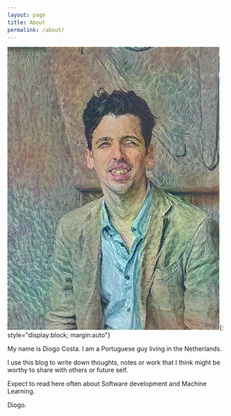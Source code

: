 ```yaml
---
layout: page
title: About
permalink: /about/
---
```


![Diogo Costa](/assets/about/me.png){: style="display:block; margin:auto"}

My name is Diogo Costa. I am a Portuguese guy living in the Netherlands.

I use this blog to write down thoughts, notes or work that I think might be worthy to share with others or future self.

Expect to read here often about Software development and Machine Learning.

Diogo.